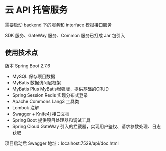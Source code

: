 # 云 API 托管服务

需要启动 backend 下的服务和 interface 模拟接口服务

SDK 服务、GateWay 服务、Common 服务已打成 Jar 包引入

## 使用技术点

版本 Spring Boot 2.7.6 

- MySQL 保存项目数据
- MyBatis 数据访问层框架
- MyBatis Plus MyBatis增强版，提供基础的CRUD
- Spring Session Redis 实现分布式登录
- Apache Commons Lang3 工具类
- Lombok 注解
- Swagger + Knife4j 接口文档
- Spring Boot 提供项目处理器和调试工具
- Spring Cloud GateWay 引入的拦截器，实现用户鉴权、请求参数处理、日志获取

项目启动后 Swagger 地址：localhost:7529/api/doc.html 